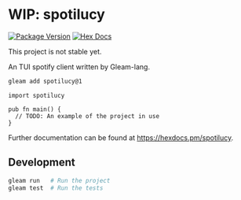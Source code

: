 # WIP: spotilucy

[![Package Version](https://img.shields.io/hexpm/v/spotilucy)](https://hex.pm/packages/spotilucy)
[![Hex Docs](https://img.shields.io/badge/hex-docs-ffaff3)](https://hexdocs.pm/spotilucy/)

This project is not stable yet.

An TUI spotify client written by Gleam-lang.

```sh
gleam add spotilucy@1
```
```gleam
import spotilucy

pub fn main() {
  // TODO: An example of the project in use
}
```

Further documentation can be found at <https://hexdocs.pm/spotilucy>.

## Development

```sh
gleam run   # Run the project
gleam test  # Run the tests
```
